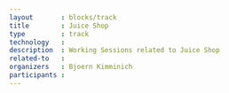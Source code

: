 ```yaml
---
layout       : blocks/track
title        : Juice Shop
type         : track
technology   :
description  : Working Sessions related to Juice Shop
related-to   :
organizers   : Bjoern Kimminich
participants :
---
```


